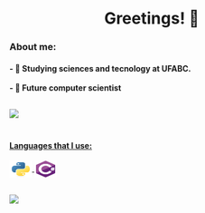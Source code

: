 <div align="center">
  <h1>Greetings! 🖖</h1>
</div>

<div align="left">
<h3>
About me:
</h3>
<h4>
  - 📖 Studying sciences and tecnology at UFABC.</br></br>
  - 📕 Future computer scientist 
</h4>
</div>

##

<div align="left">
  <a href="https://github.com/MiguelPiva">
  <img height="180em" src="https://github-readme-stats.vercel.app/api?username=MiguelPiva&show_icons=true&theme=chartreuse-dark&include_all_commits=true&count_private=true"/>
</div>

<div style="display: inline_block"><br>
  <h4>Languages that I use: </h3>
  <img align="center" height="30" width="40" src="https://raw.githubusercontent.com/devicons/devicon/master/icons/python/python-original.svg">
  <img align="center" height="30" width="40" src="https://raw.githubusercontent.com/devicons/devicon/master/icons/csharp/csharp-original.svg">
</div>

##

<div>
  <a href="https://www.linkedin.com/in/miguel-piva-35b064237/" target="_blank"><img src="https://img.shields.io/badge/-LinkedIn-%230077B5?style=for-the-badge&logo=linkedin&logoColor=white" target="_blank"></a>
</div>
